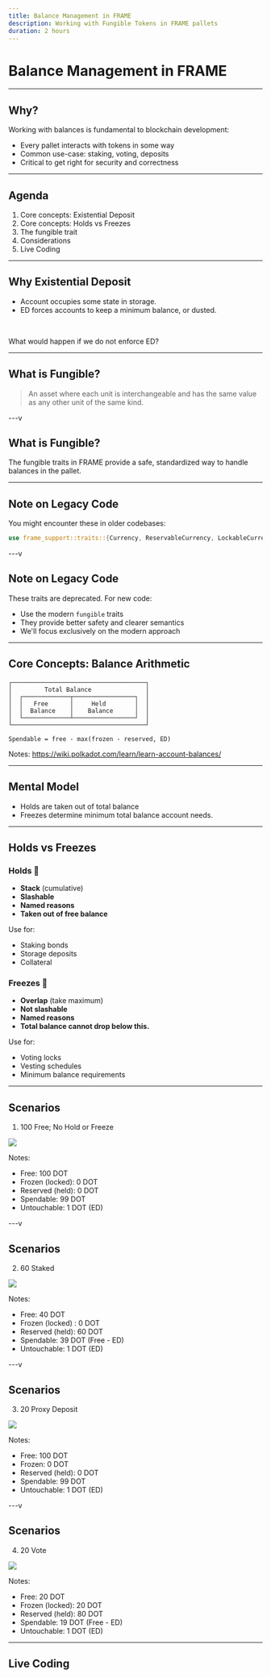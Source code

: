 ```yaml
---
title: Balance Management in FRAME
description: Working with Fungible Tokens in FRAME pallets
duration: 2 hours
---
```


# Balance Management in FRAME

---

## Why?

Working with balances is fundamental to blockchain development:

- Every pallet interacts with tokens in some way
- Common use-case: staking, voting, deposits
- Critical to get right for security and correctness

---

## Agenda

<pba-flex center>

1. Core concepts: Existential Deposit
1. Core concepts: Holds vs Freezes
1. The fungible trait
1. Considerations
1. Live Coding

</pba-flex>

---

## Why Existential Deposit

- Account occupies some state in storage.
- ED forces accounts to keep a minimum balance, or dusted.

<br>

What would happen if we do not enforce ED? <!-- .element: class="fragment" -->

---

## What is Fungible?

> An asset where each unit is interchangeable and has the same value as any other unit of the same kind.

---v

## What is Fungible?

The fungible traits in FRAME provide a safe, standardized way to handle balances in the pallet.

---

## Note on Legacy Code

<pba-flex center>

You might encounter these in older codebases:

```rust
use frame_support::traits::{Currency, ReservableCurrency, LockableCurrency};
```

</pba-flex>

---v

## Note on Legacy Code

<pba-flex center>

These traits are deprecated. For new code:

- Use the modern `fungible` traits
- They provide better safety and clearer semantics
- We'll focus exclusively on the modern approach

</pba-flex>

---

## Core Concepts: Balance Arithmetic

<pba-flex center>

```text
┌─────────────────────────────────────┐
│         Total Balance               │
│  ┌─────────────┬─────────────────┐  │
│  │   Free      │     Held        │  │
│  │  Balance    │    Balance      │  │
│  └─────────────┴─────────────────┘  │
└─────────────────────────────────────┘

Spendable = free - max(frozen - reserved, ED)
```

</pba-flex>

Notes:
https://wiki.polkadot.com/learn/learn-account-balances/

---

## Mental Model

- Holds are taken out of total balance
- Freezes determine minimum total balance account needs.

---

## Holds vs Freezes

<pba-cols>
<pba-col>

### Holds 📌

- **Stack** (cumulative)
- **Slashable**
- **Named reasons**
- **Taken out of free balance**

Use for:

- Staking bonds
- Storage deposits
- Collateral

</pba-col>
<pba-col>

### Freezes 🧊

- **Overlap** (take maximum)
- **Not slashable**
- **Named reasons**
- **Total balance cannot drop below this.**

Use for:

- Voting locks
- Vesting schedules
- Minimum balance requirements

</pba-col>
</pba-cols>

---

## Scenarios

1. 100 Free; No Hold or Freeze

<img src="https://wiki.polkadot.com/assets/balance-example-1.png">

Notes:

- Free: 100 DOT
- Frozen (locked): 0 DOT
- Reserved (held): 0 DOT
- Spendable: 99 DOT
- Untouchable: 1 DOT (ED)

---v

## Scenarios

2. 60 Staked

<img src="https://wiki.polkadot.com/assets/balance-example-2.png">

Notes:

- Free: 40 DOT
- Frozen (locked) : 0 DOT
- Reserved (held): 60 DOT
- Spendable: 39 DOT (Free - ED)
- Untouchable: 1 DOT (ED)

---v

## Scenarios

3. 20 Proxy Deposit

<img src="https://wiki.polkadot.com/assets/balance-example-3.png">

Notes:

- Free: 100 DOT
- Frozen: 0 DOT
- Reserved (held): 0 DOT
- Spendable: 99 DOT
- Untouchable: 1 DOT (ED)

---v

## Scenarios

4. 20 Vote

<img src="https://wiki.polkadot.com/assets/balance-example-4.png">

Notes:

- Free: 20 DOT
- Frozen (locked): 20 DOT
- Reserved (held): 80 DOT
- Spendable: 19 DOT (Free - ED)
- Untouchable: 1 DOT (ED)

---

## Live Coding
